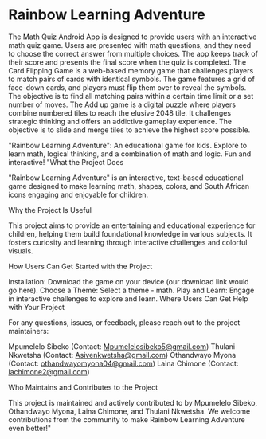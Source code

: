# Rainbow Learning Adventure
The Math Quiz Android App is designed to provide users with an interactive math quiz game. Users are presented with math questions, and they need to choose the correct answer from multiple choices. The app keeps track of their score and presents the final score when the quiz is completed.
The Card Flipping Game is a web-based memory game that challenges players to match pairs of cards with identical symbols. The game features a grid of face-down cards, and players must flip them over to reveal the symbols. The objective is to find all matching pairs within a certain time limit or a set number of moves.
The Add up game is a digital puzzle where players combine numbered tiles to reach the elusive 2048 tile. It challenges strategic thinking and offers an addictive gameplay experience. The objective is to slide and merge tiles to achieve the highest score possible.

"Rainbow Learning Adventure": An educational game for kids. Explore to learn math, logical thinking, and a combination of math and logic. Fun and interactive! "What the Project Does

"Rainbow Learning Adventure" is an interactive, text-based educational game designed to make learning math, shapes, colors, and South African icons engaging and enjoyable for children.

Why the Project Is Useful

This project aims to provide an entertaining and educational experience for children, helping them build foundational knowledge in various subjects. It fosters curiosity and learning through interactive challenges and colorful visuals.

How Users Can Get Started with the Project

Installation: Download the game on your device (our download link would go here). Choose a Theme: Select a theme - math. Play and Learn: Engage in interactive challenges to explore and learn. Where Users Can Get Help with Your Project

For any questions, issues, or feedback, please reach out to the project maintainers:

Mpumelelo Sibeko (Contact: Mpumelelosibeko5@gmail.com) Thulani Nkwetsha (Contact: Asivenkwetsha@gmail.com) Othandwayo Myona (Contact: othandwayomyona04@gmail.com) Laina Chimone (Contact: lachimone2@gmail.com)

Who Maintains and Contributes to the Project

This project is maintained and actively contributed to by Mpumelelo Sibeko, Othandwayo Myona, Laina Chimone, and Thulani Nkwetsha. We welcome contributions from the community to make Rainbow Learning Adventure even better!"
